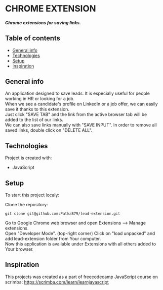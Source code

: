 # CHROME EXTENSION
##### Chrome extensions for saving links. 
## Table of contents
* [General info](#general-info)
* [Technologies](#technologies)
* [Setup](#setup)
* [Inspiration](#inspiration)
## General info
An application designed to save leads. It is especially useful for people working in HR or looking for a job.<br>
When we see a candidate's profile on LinkedIn or a job offer, we can easily save it thanks to this extension.<br>
Just click "SAVE TAB" and the link from the active browser tab will be added to the list of our links.<br>
We can also save links manually with "SAVE INPUT". In order to remove all saved links, double click on "DELETE ALL".
## Technologies
Project is created with:
* JavaScript
## Setup 
To start this project localy:

Clone the repository:
```
git clone git@github.com:Patka879/lead-extension.git
```
Go to Google Chrome web browser and open Extensions --> Manage extensions.<br>
Open "Developer Mode". (top-right corner)
Click on "load unpacked" and add lead-extension folder from Your computer. <br>
Now this application is available under Extensions with all others added to Your browser. 
## Inspiration
This projects was created as a part of freecodecamp JavaScript course on scrimba: https://scrimba.com/learn/learnjavascript
